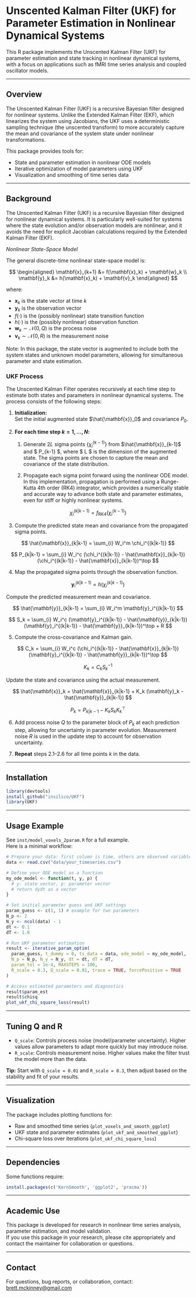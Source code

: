 # Unscented Kalman Filter (UKF) for Parameter Estimation in Nonlinear Dynamical Systems

This R package implements the Unscented Kalman Filter (UKF) for parameter estimation and state tracking in nonlinear dynamical systems, with a focus on applications such as fMRI time series analysis and coupled oscillator models.

---

## Overview

The Unscented Kalman Filter (UKF) is a recursive Bayesian filter designed for nonlinear systems. Unlike the Extended Kalman Filter (EKF), which linearizes the system using Jacobians, the UKF uses a deterministic sampling technique (the unscented transform) to more accurately capture the mean and covariance of the system state under nonlinear transformations.

This package provides tools for:
- State and parameter estimation in nonlinear ODE models
- Iterative optimization of model parameters using UKF
- Visualization and smoothing of time series data

---

## Background

The Unscented Kalman Filter (UKF) is a recursive Bayesian filter designed for nonlinear dynamical systems. It is particularly well-suited for systems where the state evolution and/or observation models are nonlinear, and it avoids the need for explicit Jacobian calculations required by the Extended Kalman Filter (EKF).

*Nonlinear State-Space Model*

The general discrete-time nonlinear state-space model is:

$$
\begin{aligned}
\mathbf{x}_{k+1} &= f(\mathbf{x}_k) + \mathbf{w}_k \\
\mathbf{y}_k &= h(\mathbf{x}_k) + \mathbf{v}_k
\end{aligned}
$$

where:

- $\mathbf{x}_k$ is the state vector at time $k$
- $\mathbf{y}_k$ is the observation vector
- $f(\cdot)$ is the (possibly nonlinear) state transition function
- $h(\cdot)$ is the (possibly nonlinear) observation function
- $\mathbf{w}_k \sim \mathcal{N}(0, Q)$ is the process noise
- $\mathbf{v}_k \sim \mathcal{N}(0, R)$ is the measurement noise

Note: In this package, the state vector is augmented to include both the system states and unknown model parameters, allowing for simultaneous parameter and state estimation.

### UKF Process

The Unscented Kalman Filter operates recursively at each time step to estimate both states and parameters in nonlinear dynamical systems. The process consists of the following steps:

1. **Initialization:**  
   Set the initial augmented state $\hat{\mathbf{x}}_0$ and covariance $P_0$.

2. **For each time step $k = 1, \ldots, N$:**

   1. Generate $2L$ sigma points $\{\chi_i^{(k-1)}\}$ from $\hat{\mathbf{x}}_{k-1}$ and $ P_{k-1} $, where $ L $ is the dimension of the augmented state. The sigma points are chosen to capture the mean and covariance of the state distribution.

   2. Propagate each sigma point forward using the nonlinear ODE model. In this implementation, propagation is performed using a Runge-Kutta 4th order (RK4) integrator, which provides a numerically stable and accurate way to advance both state and parameter estimates, even for stiff or highly nonlinear systems.

$$
\chi_i^{(k|k-1)} = f_{\mathrm{RK4}}(\chi_i^{(k-1)})
$$

   3. Compute the predicted state mean and covariance from the propagated sigma points.

$$
\hat{\mathbf{x}}_{k|k-1} = \sum_{i} W_i^m \chi_i^{(k|k-1)}
$$

$$
P_{k|k-1} = \sum_{i} W_i^c (\chi_i^{(k|k-1)} - \hat{\mathbf{x}}_{k|k-1})(\chi_i^{(k|k-1)} - \hat{\mathbf{x}}_{k|k-1})^\top
$$

   4. Map the propagated sigma points through the observation function.

$$
\mathbf{y}_i^{(k|k-1)} = h(\chi_i^{(k|k-1)})
$$

   Compute the predicted measurement mean and covariance.

$$
\hat{\mathbf{y}}_{k|k-1} = \sum_{i} W_i^m \mathbf{y}_i^{(k|k-1)}
$$

$$
S_k = \sum_{i} W_i^c (\mathbf{y}_i^{(k|k-1)} - \hat{\mathbf{y}}_{k|k-1})(\mathbf{y}_i^{(k|k-1)} - \hat{\mathbf{y}}_{k|k-1})^\top + R
$$

   5. Compute the cross-covariance and Kalman gain.

$$
C_k = \sum_{i} W_i^c (\chi_i^{(k|k-1)} - \hat{\mathbf{x}}_{k|k-1})(\mathbf{y}_i^{(k|k-1)} - \hat{\mathbf{y}}_{k|k-1})^\top
$$

$$
K_k = C_k S_k^{-1}
$$

   Update the state and covariance using the actual measurement.

$$
\hat{\mathbf{x}}_k = \hat{\mathbf{x}}_{k|k-1} + K_k (\mathbf{y}_k - \hat{\mathbf{y}}_{k|k-1})
$$

$$
P_k = P_{k|k-1} - K_k S_k K_k^\top
$$

   6. Add process noise $Q$ to the parameter block of $P_k$ at each prediction step, allowing for uncertainty in parameter evolution. Measurement noise $R$ is used in the update step to account for observation uncertainty.

3. **Repeat** steps 2.1–2.6 for all time points $k$ in the data.

---

## Installation

```r
library(devtools)
install_github("insilico/UKF")
library(UKF)
```

---

## Usage Example

See `inst/model_voxels_2param.R` for a full example.  
Here is a minimal workflow:

```r
# Prepare your data: first column is time, others are observed variables
data <- read.csv("data/your_timeseries.csv")

# Define your ODE model as a function
my_ode_model <- function(t, y, p) {
  # y: state vector, p: parameter vector
  # return dydt as a vector
}

# Set initial parameter guess and UKF settings
param_guess <- c(1, 1) # example for two parameters
N_p <- 2
N_y <- ncol(data) - 1
dt <- 0.1
dT <- 1.0

# Run UKF parameter estimation
result <- iterative_param_optim(
  param_guess, t_dummy = 0, ts_data = data, ode_model = my_ode_model,
  N_p = N_p, N_y = N_y, dt = dt, dT = dT,
  param_tol = 1e-4, MAXSTEPS = 100,
  R_scale = 0.3, Q_scale = 0.01, trace = TRUE, forcePositive = TRUE
)

# Access estimated parameters and diagnostics
result$param_est
result$chisq
plot_ukf_chi_square_loss(result)
```

---

## Tuning Q and R

- `Q_scale`: Controls process noise (model/parameter uncertainty). Higher values allow parameters to adapt more quickly but may introduce noise.
- `R_scale`: Controls measurement noise. Higher values make the filter trust the model more than the data.

**Tip:** Start with `Q_scale = 0.01` and `R_scale = 0.3`, then adjust based on the stability and fit of your results.

---

## Visualization

The package includes plotting functions for:
- Raw and smoothed time series (`plot_voxels_and_smooth_ggplot`)
- UKF state and parameter estimates (`plot_ukf_and_smoothed_ggplot`)
- Chi-square loss over iterations (`plot_ukf_chi_square_loss`)

---

## Dependencies

Some functions require:
```r
install.packages(c('KernSmooth', 'ggplot2', 'pracma'))
```

---

## Academic Use

This package is developed for research in nonlinear time series analysis, parameter estimation, and model validation.  
If you use this package in your research, please cite appropriately and contact the maintainer for collaboration or questions.

---

## Contact

For questions, bug reports, or collaboration, contact:  
[brett.mckinney@gmail.com](mailto:brett.mckinney@gmail.com)
